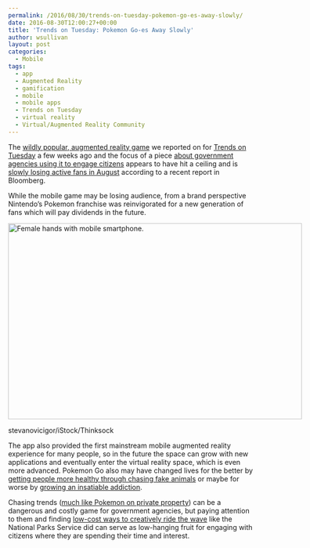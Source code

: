 ```yaml
---
permalink: /2016/08/30/trends-on-tuesday-pokemon-go-es-away-slowly/
date: 2016-08-30T12:00:27+00:00
title: 'Trends on Tuesday: Pokemon Go-es Away Slowly'
author: wsullivan
layout: post
categories:
  - Mobile
tags:
  - app
  - Augmented Reality
  - gamification
  - mobile
  - mobile apps
  - Trends on Tuesday
  - virtual reality
  - Virtual/Augmented Reality Community
---
```


The [wildly popular, augmented reality game](https://www.digitalgov.gov/2016/07/12/trends-on-tuesday-adoption-for-pokemon-go-mobile-app-goes-crazy/) we reported on for [Trends on Tuesday](https://www.digitalgov.gov/tag/trends-on-tuesday/) a few weeks ago and the focus of a piece [about government agencies using it to engage citizens](https://www.digitalgov.gov/2016/07/12/catch-the-mall-with-pokemon-and-public-services/) appears to have hit a ceiling and is [slowly losing active fans in August](https://www.bloomberg.com/news/articles/2016-08-22/these-charts-show-that-pokemon-go-is-already-in-decline) according to a recent report in Bloomberg.

While the mobile game may be losing audience, from a brand perspective Nintendo’s Pokemon franchise was reinvigorated for a new generation of fans which will pay dividends in the future.

<div id="attachment_373011" style="width: 610px" class="wp-caption aligncenter">
  <img class="size-full wp-image-373011" src="https://s3.amazonaws.com/sitesusa/wp-content/uploads/sites/212/2016/08/600-x-400-Female-hands-with-mobile-smartphone-stevanovicigor-iStock-Thinksock-500780944.jpg" alt="Female hands with mobile smartphone." width="600" height="400" />
  
  <p class="wp-caption-text">
    stevanovicigor/iStock/Thinksock
  </p>
</div>

The app also provided the first mainstream mobile augmented reality experience for many people, so in the future the space can grow with new applications and eventually enter the virtual reality space, which is even more advanced. Pokemon Go also may have changed lives for the better by [getting people more healthy through chasing fake animals](http://health.usnews.com/wellness/articles/2016-07-11/pokemon-go-has-everyone-exercising) or maybe for worse by [growing an insatiable addiction](http://www.slate.com/articles/technology/gaming/2016/08/i_am_a_hardcore_pokemon_go_player_and_i_might_not_be_ok.html).

Chasing trends ([much like Pokemon on private property](http://nationalreport.net/teen-killed-trespassing-while-playing-pokemon-go/)) can be a dangerous and costly game for government agencies, but paying attention to them and finding [low-cost ways to creatively ride the wave](https://www.digitalgov.gov/2016/07/12/catch-the-mall-with-pokemon-and-public-services/) like the National Parks Service did can serve as low-hanging fruit for engaging with citizens where they are spending their time and interest.